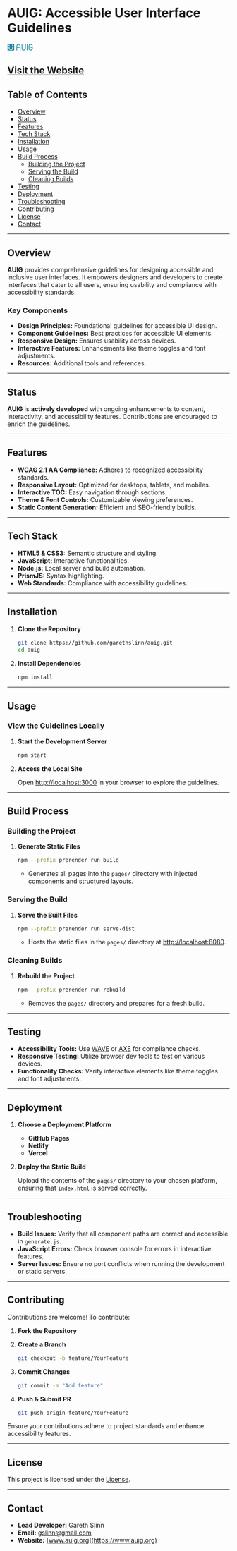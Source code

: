 # AUIG: Accessible User Interface Guidelines

![AUIG Logo](https://raw.githubusercontent.com/garethslinn/AUIG/refs/heads/main/images/auig_light.svg)

## [Visit the Website](https://www.auig.org)

## Table of Contents

- [Overview](#overview)
- [Status](#status)
- [Features](#features)
- [Tech Stack](#tech-stack)
- [Installation](#installation)
- [Usage](#usage)
- [Build Process](#build-process)
   - [Building the Project](#building-the-project)
   - [Serving the Build](#serving-the-build)
   - [Cleaning Builds](#cleaning-builds)
- [Testing](#testing)
- [Deployment](#deployment)
- [Troubleshooting](#troubleshooting)
- [Contributing](#contributing)
- [License](#license)
- [Contact](#contact)

---

## Overview

**AUIG** provides comprehensive guidelines for designing accessible and inclusive user interfaces. It empowers designers and developers to create interfaces that cater to all users, ensuring usability and compliance with accessibility standards.

### Key Components

- **Design Principles:** Foundational guidelines for accessible UI design.
- **Component Guidelines:** Best practices for accessible UI elements.
- **Responsive Design:** Ensures usability across devices.
- **Interactive Features:** Enhancements like theme toggles and font adjustments.
- **Resources:** Additional tools and references.

---

## Status

**AUIG** is **actively developed** with ongoing enhancements to content, interactivity, and accessibility features. Contributions are encouraged to enrich the guidelines.

---

## Features

- **WCAG 2.1 AA Compliance:** Adheres to recognized accessibility standards.
- **Responsive Layout:** Optimized for desktops, tablets, and mobiles.
- **Interactive TOC:** Easy navigation through sections.
- **Theme & Font Controls:** Customizable viewing preferences.
- **Static Content Generation:** Efficient and SEO-friendly builds.

---

## Tech Stack

- **HTML5 & CSS3:** Semantic structure and styling.
- **JavaScript:** Interactive functionalities.
- **Node.js:** Local server and build automation.
- **PrismJS:** Syntax highlighting.
- **Web Standards:** Compliance with accessibility guidelines.

---

## Installation

1. **Clone the Repository**

   ```bash
   git clone https://github.com/garethslinn/auig.git
   cd auig
   ```

2. **Install Dependencies**

   ```bash
   npm install
   ```

---

## Usage

### View the Guidelines Locally

1. **Start the Development Server**

   ```bash
   npm start
   ```

2. **Access the Local Site**

   Open [http://localhost:3000](http://localhost:3000) in your browser to explore the guidelines.

---

## Build Process

### Building the Project

1. **Generate Static Files**

   ```bash
   npm --prefix prerender run build
   ```

   - Generates all pages into the `pages/` directory with injected components and structured layouts.

### Serving the Build

1. **Serve the Built Files**

   ```bash
   npm --prefix prerender run serve-dist
   ```

   - Hosts the static files in the `pages/` directory at [http://localhost:8080](http://localhost:8080).

### Cleaning Builds

1. **Rebuild the Project**

   ```bash
   npm --prefix prerender run rebuild
   ```

   - Removes the `pages/` directory and prepares for a fresh build.

---

## Testing

- **Accessibility Tools:** Use [WAVE](https://wave.webaim.org/) or [AXE](https://www.deque.com/axe/) for compliance checks.
- **Responsive Testing:** Utilize browser dev tools to test on various devices.
- **Functionality Checks:** Verify interactive elements like theme toggles and font adjustments.

---

## Deployment

1. **Choose a Deployment Platform**

   - **GitHub Pages**
   - **Netlify**
   - **Vercel**

2. **Deploy the Static Build**

   Upload the contents of the `pages/` directory to your chosen platform, ensuring that `index.html` is served correctly.

---

## Troubleshooting

- **Build Issues:** Verify that all component paths are correct and accessible in `generate.js`.
- **JavaScript Errors:** Check browser console for errors in interactive features.
- **Server Issues:** Ensure no port conflicts when running the development or static servers.

---

## Contributing

Contributions are welcome! To contribute:

1. **Fork the Repository**
2. **Create a Branch**

   ```bash
   git checkout -b feature/YourFeature
   ```

3. **Commit Changes**

   ```bash
   git commit -m "Add feature"
   ```

4. **Push & Submit PR**

   ```bash
   git push origin feature/YourFeature
   ```

Ensure your contributions adhere to project standards and enhance accessibility features.

---

## License

This project is licensed under the [License](LICENSE.md).

---

## Contact

- **Lead Developer:** Gareth Slinn
- **Email:** [gslinn@gmail.com](mailto:gslinn@gmail.com)
- **Website:** [www.auig.org](https://www.auig.org)
